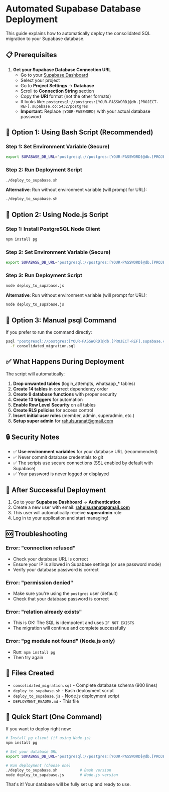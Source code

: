 # Automated Supabase Database Deployment

This guide explains how to automatically deploy the consolidated SQL migration to your Supabase database.

## 📋 Prerequisites

1. **Get your Supabase Database Connection URL**
   - Go to your [Supabase Dashboard](https://app.supabase.com)
   - Select your project
   - Go to **Project Settings** → **Database**
   - Scroll to **Connection String** section
   - Copy the **URI** format (not the other formats)
   - It looks like: `postgresql://postgres:[YOUR-PASSWORD]@db.[PROJECT-REF].supabase.co:5432/postgres`
   - **Important**: Replace `[YOUR-PASSWORD]` with your actual database password

## 🚀 Option 1: Using Bash Script (Recommended)

### Step 1: Set Environment Variable (Secure)
```bash
export SUPABASE_DB_URL="postgresql://postgres:[YOUR-PASSWORD]@db.[PROJECT-REF].supabase.co:5432/postgres"
```

### Step 2: Run Deployment Script
```bash
./deploy_to_supabase.sh
```

**Alternative**: Run without environment variable (will prompt for URL):
```bash
./deploy_to_supabase.sh
```

## 🚀 Option 2: Using Node.js Script

### Step 1: Install PostgreSQL Node Client
```bash
npm install pg
```

### Step 2: Set Environment Variable (Secure)
```bash
export SUPABASE_DB_URL="postgresql://postgres:[YOUR-PASSWORD]@db.[PROJECT-REF].supabase.co:5432/postgres"
```

### Step 3: Run Deployment Script
```bash
node deploy_to_supabase.js
```

**Alternative**: Run without environment variable (will prompt for URL):
```bash
node deploy_to_supabase.js
```

## 🚀 Option 3: Manual psql Command

If you prefer to run the command directly:

```bash
psql "postgresql://postgres:[YOUR-PASSWORD]@db.[PROJECT-REF].supabase.co:5432/postgres" \
  -f consolidated_migration.sql
```

## ✅ What Happens During Deployment

The script will automatically:

1. **Drop unwanted tables** (login_attempts, whatsapp_* tables)
2. **Create 14 tables** in correct dependency order
3. **Create 9 database functions** with proper security
4. **Create 13 triggers** for automation
5. **Enable Row Level Security** on all tables
6. **Create RLS policies** for access control
7. **Insert initial user roles** (member, admin, superadmin, etc.)
8. **Setup super admin** for rahulsuranat@gmail.com

## 🔒 Security Notes

- ✅ **Use environment variables** for your database URL (recommended)
- ✅ Never commit database credentials to git
- ✅ The scripts use secure connections (SSL enabled by default with Supabase)
- ✅ Your password is never logged or displayed

## 📝 After Successful Deployment

1. Go to your **Supabase Dashboard** → **Authentication**
2. Create a new user with email: **rahulsuranat@gmail.com**
3. This user will automatically receive **superadmin** role
4. Log in to your application and start managing!

## 🆘 Troubleshooting

### Error: "connection refused"
- Check your database URL is correct
- Ensure your IP is allowed in Supabase settings (or use password mode)
- Verify your database password is correct

### Error: "permission denied"
- Make sure you're using the `postgres` user (default)
- Check that your database password is correct

### Error: "relation already exists"
- This is OK! The SQL is idempotent and uses `IF NOT EXISTS`
- The migration will continue and complete successfully

### Error: "pg module not found" (Node.js only)
- Run: `npm install pg`
- Then try again

## 📄 Files Created

- `consolidated_migration.sql` - Complete database schema (900 lines)
- `deploy_to_supabase.sh` - Bash deployment script
- `deploy_to_supabase.js` - Node.js deployment script
- `DEPLOYMENT_README.md` - This file

## 🎯 Quick Start (One Command)

If you want to deploy right now:

```bash
# Install pg client (if using Node.js)
npm install pg

# Set your database URL
export SUPABASE_DB_URL="postgresql://postgres:[YOUR-PASSWORD]@db.[PROJECT-REF].supabase.co:5432/postgres"

# Run deployment (choose one)
./deploy_to_supabase.sh          # Bash version
node deploy_to_supabase.js       # Node.js version
```

That's it! Your database will be fully set up and ready to use.
